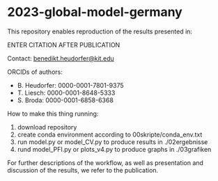 # 2023-global-model-germany

This repository enables reproduction of the results presented in:

ENTER CITATION AFTER PUBLICATION

Contact: benedikt.heudorfer@kit.edu

ORCIDs of authors: 
- B. Heudorfer: 0000-0001-7801-9375
- T. Liesch: 0000-0001-8648-5333
- S. Broda: 0000-0001-6858-6368

How to make this thing running:
1. download repository
2. create conda environment according to 00skripte/conda_env.txt
4. run model.py or model_CV.py to produce results in ./02ergebnisse
5. rund model_PFI.py or plots_v4.py to produce graphs in ./03grafiken

For further descriptions of the workflow, as well as presentation and discussion of the results, we refer to the publication. 
